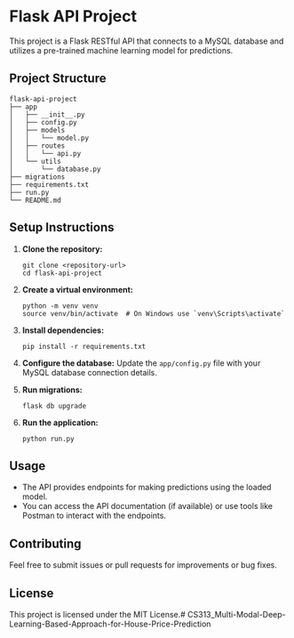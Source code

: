 # Flask API Project

This project is a Flask RESTful API that connects to a MySQL database and utilizes a pre-trained machine learning model for predictions.

## Project Structure

```
flask-api-project
├── app
│   ├── __init__.py
│   ├── config.py
│   ├── models
│   │   └── model.py
│   ├── routes
│   │   └── api.py
│   └── utils
│       └── database.py
├── migrations
├── requirements.txt
├── run.py
└── README.md
```

## Setup Instructions

1. **Clone the repository:**
   ```
   git clone <repository-url>
   cd flask-api-project
   ```

2. **Create a virtual environment:**
   ```
   python -m venv venv
   source venv/bin/activate  # On Windows use `venv\Scripts\activate`
   ```

3. **Install dependencies:**
   ```
   pip install -r requirements.txt
   ```

4. **Configure the database:**
   Update the `app/config.py` file with your MySQL database connection details.

5. **Run migrations:**
   ```
   flask db upgrade
   ```

6. **Run the application:**
   ```
   python run.py
   ```

## Usage

- The API provides endpoints for making predictions using the loaded model.
- You can access the API documentation (if available) or use tools like Postman to interact with the endpoints.

## Contributing

Feel free to submit issues or pull requests for improvements or bug fixes.

## License

This project is licensed under the MIT License.#   C S 3 1 3 _ M u l t i - M o d a l - D e e p - L e a r n i n g - B a s e d - A p p r o a c h - f o r - H o u s e - P r i c e - P r e d i c t i o n  
 